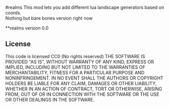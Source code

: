 #realms
This mod lets you add different lua landscape generators based on coords.  
Nothing but bare bones version right now

**realms version 0.0

## License
This code is licensed CC0 (No rights reserved)
THE SOFTWARE IS PROVIDED "AS IS", WITHOUT WARRANTY OF ANY KIND, EXPRESS OR IMPLIED, INCLUDING BUT NOT LIMITED TO THE WARRANTIES OF MERCHANTABILITY, FITNESS FOR A PARTICULAR PURPOSE AND NONINFRINGEMENT. IN NO EVENT SHALL THE AUTHORS OR COPYRIGHT HOLDERS BE LIABLE FOR ANY CLAIM, DAMAGES OR OTHER LIABILITY, WHETHER IN AN ACTION OF CONTRACT, TORT OR OTHERWISE, ARISING FROM, OUT OF OR IN CONNECTION WITH THE SOFTWARE OR THE USE OR OTHER DEALINGS IN THE SOFTWARE. 


